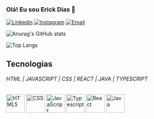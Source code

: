 

### Olá! Eu sou Erick Dias 👋

[![Linkedin](https://img.shields.io/badge/LinkedIn-0077B5?style=for-the-badge&logo=linkedin&logoColor=white)](https://www.linkedin.com/in/erick-dias34242/)
[![Instagram](https://img.shields.io/badge/Instagram-E4405F?style=for-the-badge&logo=instagram&logoColor=white)](https://www.instagram.com/_erick.dias/)
[![Email](https://img.shields.io/badge/Gmail-D14836?style=for-the-badge&logo=gmail&logoColor=white)](https://mail.google.com/mail/u/0/#inbox?compose=CllgCKCDlgwwPwDxmbFlPMhXqpwgcwjbHdFdZhcgMMBfvTFHVlGSgLLTWBfLSksnrCNtwsfgTsq)

![Anurag's GitHub stats](https://github-readme-stats.vercel.app/api?username=erick-dias&show_icons=true&theme=radical)

![Top Langs](https://github-readme-stats.vercel.app/api/top-langs/?username=erick-dias&layout=compact)

## Tecnologias
###### HTML | JAVASCRIPT | CSS | REACT | JAVA | TYPESCRIPT

  
<div style="display: inline-block">
  <img align="center" alt="HTML5" src="https://img.icons8.com/?size=100&id=20909&format=png&color=000000" width="50" height="50"/>
  <img align="center" alt="CSS" src="https://img.icons8.com/?size=100&id=21278&format=png&color=000000" width="50" height="50"/>
    <img align="center" alt="JavaScript" src="https://img.icons8.com/?size=100&id=108784&format=png&color=000000" width="50" height="50"/>
   <img align="center" alt="Typescript" src="https://img.icons8.com/?size=100&id=uJM6fQYqDaZK&format=png&color=000000" width="50" height="50"/>
   <img align="center" alt="React" src="https://img.icons8.com/?size=100&id=bzf0DqjXFHIW&format=png&color=000000" width="50" height="50"/>
  <img align="center" alt="Java" src="https://img.icons8.com/?size=100&id=Pd2x9GWu9ovX&format=png&color=000000" width="50" height="50"/>

 
</div>                                    


